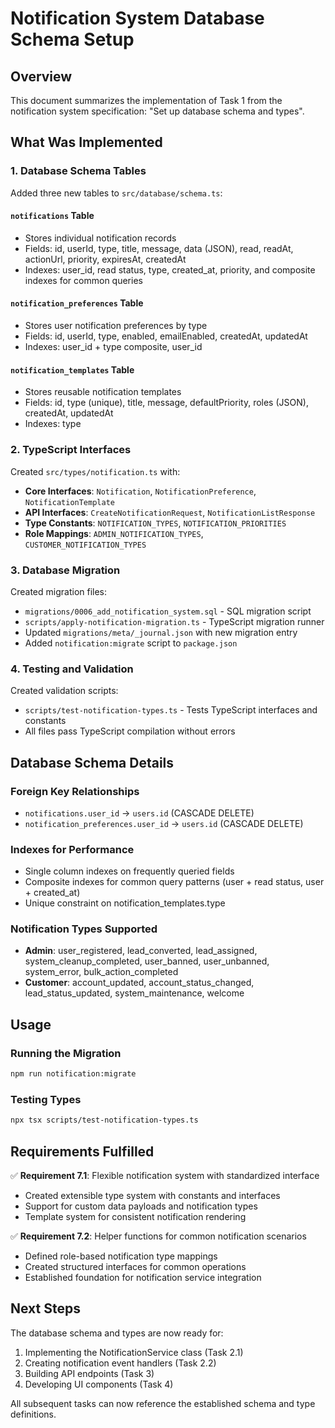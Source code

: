# Notification System Database Schema Setup

## Overview

This document summarizes the implementation of Task 1 from the notification system specification: "Set up database schema and types".

## What Was Implemented

### 1. Database Schema Tables

Added three new tables to `src/database/schema.ts`:

#### `notifications` Table
- Stores individual notification records
- Fields: id, userId, type, title, message, data (JSON), read, readAt, actionUrl, priority, expiresAt, createdAt
- Indexes: user_id, read status, type, created_at, priority, and composite indexes for common queries

#### `notification_preferences` Table  
- Stores user notification preferences by type
- Fields: id, userId, type, enabled, emailEnabled, createdAt, updatedAt
- Indexes: user_id + type composite, user_id

#### `notification_templates` Table
- Stores reusable notification templates
- Fields: id, type (unique), title, message, defaultPriority, roles (JSON), createdAt, updatedAt
- Indexes: type

### 2. TypeScript Interfaces

Created `src/types/notification.ts` with:

- **Core Interfaces**: `Notification`, `NotificationPreference`, `NotificationTemplate`
- **API Interfaces**: `CreateNotificationRequest`, `NotificationListResponse`
- **Type Constants**: `NOTIFICATION_TYPES`, `NOTIFICATION_PRIORITIES`
- **Role Mappings**: `ADMIN_NOTIFICATION_TYPES`, `CUSTOMER_NOTIFICATION_TYPES`

### 3. Database Migration

Created migration files:
- `migrations/0006_add_notification_system.sql` - SQL migration script
- `scripts/apply-notification-migration.ts` - TypeScript migration runner
- Updated `migrations/meta/_journal.json` with new migration entry
- Added `notification:migrate` script to `package.json`

### 4. Testing and Validation

Created validation scripts:
- `scripts/test-notification-types.ts` - Tests TypeScript interfaces and constants
- All files pass TypeScript compilation without errors

## Database Schema Details

### Foreign Key Relationships
- `notifications.user_id` → `users.id` (CASCADE DELETE)
- `notification_preferences.user_id` → `users.id` (CASCADE DELETE)

### Indexes for Performance
- Single column indexes on frequently queried fields
- Composite indexes for common query patterns (user + read status, user + created_at)
- Unique constraint on notification_templates.type

### Notification Types Supported
- **Admin**: user_registered, lead_converted, lead_assigned, system_cleanup_completed, user_banned, user_unbanned, system_error, bulk_action_completed
- **Customer**: account_updated, account_status_changed, lead_status_updated, system_maintenance, welcome

## Usage

### Running the Migration
```bash
npm run notification:migrate
```

### Testing Types
```bash
npx tsx scripts/test-notification-types.ts
```

## Requirements Fulfilled

✅ **Requirement 7.1**: Flexible notification system with standardized interface
- Created extensible type system with constants and interfaces
- Support for custom data payloads and notification types
- Template system for consistent notification rendering

✅ **Requirement 7.2**: Helper functions for common notification scenarios  
- Defined role-based notification type mappings
- Created structured interfaces for common operations
- Established foundation for notification service integration

## Next Steps

The database schema and types are now ready for:
1. Implementing the NotificationService class (Task 2.1)
2. Creating notification event handlers (Task 2.2)  
3. Building API endpoints (Task 3)
4. Developing UI components (Task 4)

All subsequent tasks can now reference the established schema and type definitions.